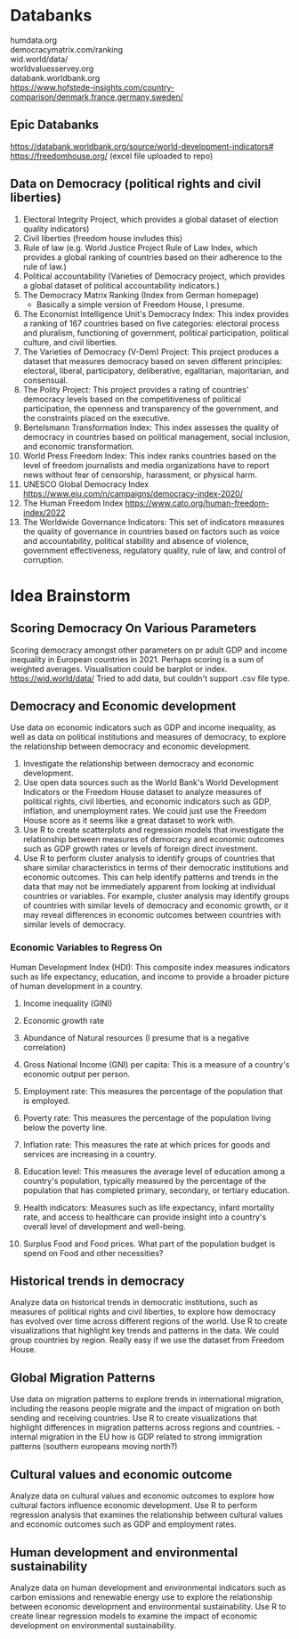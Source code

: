 # Databanks

humdata.org  
democracymatrix.com/ranking  
wid.world/data/  
worldvaluesservey.org  
databank.worldbank.org  
https://www.hofstede-insights.com/country-comparison/denmark,france,germany,sweden/

## Epic Databanks
https://databank.worldbank.org/source/world-development-indicators#
https://freedomhouse.org/ (excel file uploaded to repo)

## Data on Democracy (political rights and civil liberties)
1.  Electoral Integrity Project, which provides a global dataset of election quality indicators)
2. Civil liberties (freedom house invludes this)
3. Rule of law (e.g. World Justice Project Rule of Law Index, which provides a global ranking of countries based on their adherence to the rule of law.)
4. Political accountability (Varieties of Democracy project, which provides a global dataset of political accountability indicators.)
5. The Democracy Matrix Ranking (Index from German homepage)
    - Basically a simple version of Freedom House, I presume.
6. The Economist Intelligence Unit's Democracy Index: This index provides a ranking of 167 countries based on five categories: electoral process and pluralism, functioning of government, political participation, political culture, and civil liberties.
7. The Varieties of Democracy (V-Dem) Project: This project produces a dataset that measures democracy based on seven different principles: electoral, liberal, participatory, deliberative, egalitarian, majoritarian, and consensual.
8. The Polity Project: This project provides a rating of countries' democracy levels based on the competitiveness of political participation, the openness and transparency of the government, and the constraints placed on the executive.
9. Bertelsmann Transformation Index: This index assesses the quality of democracy in countries based on political management, social inclusion, and economic transformation.
10. World Press Freedom Index: This index ranks countries based on the level of freedom journalists and media organizations have to report news without fear of censorship, harassment, or physical harm.
11. UNESCO Global Democracy Index https://www.eiu.com/n/campaigns/democracy-index-2020/
12. The Human Freedom Index https://www.cato.org/human-freedom-index/2022
13. The Worldwide Governance Indicators: This set of indicators measures the quality of governance in countries based on factors such as voice and accountability, political stability and absence of violence, government effectiveness, regulatory quality, rule of law, and control of corruption.


# Idea Brainstorm

## Scoring Democracy On Various Parameters

Scoring democracy amongst other parameters on pr adult GDP and income inequality in European countries in 2021.
Perhaps scoring is a sum of weighted averages.
Visualisation could be barplot or index.
https://wid.world/data/
Tried to add data, but couldn't support .csv file type.

## Democracy and Economic development
Use data on economic indicators such as GDP and income inequality, as well as data on political institutions and measures of democracy, to explore the relationship between democracy and economic development.

1. Investigate the relationship between democracy and economic development.
2. Use open data sources such as the World Bank's World Development Indicators or the Freedom House dataset to analyze measures of political rights, civil liberties, and economic indicators such as GDP, inflation, and unemployment rates. We could just use the Freedom House score as it seems like a great dataset to work with.
3. Use R to create scatterplots and regression models that investigate the relationship between measures of democracy and economic outcomes such as GDP growth rates or levels of foreign direct investment.
4. Use R to perform cluster analysis to identify groups of countries that share similar characteristics in terms of their democratic institutions and economic outcomes. This can help identify patterns and trends in the data that may not be immediately apparent from looking at individual countries or variables. For example, cluster analysis may identify groups of countries with similar levels of democracy and economic growth, or it may reveal differences in economic outcomes between countries with similar levels of democracy.

### Economic Variables to Regress On
Human Development Index (HDI): This composite index measures indicators such as life expectancy, education, and income to provide a broader picture of human development in a country.

1. Income inequality (GINI)

2. Economic growth rate

3. Abundance of Natural resources (I presume that is a negative correlation)

4. Gross National Income (GNI) per capita: This is a measure of a country's economic output per person.

5. Employment rate: This measures the percentage of the population that is employed.

6. Poverty rate: This measures the percentage of the population living below the poverty line.

7. Inflation rate: This measures the rate at which prices for goods and services are increasing in a country.

8. Education level: This measures the average level of education among a country's population, typically measured by the percentage of the population that has completed primary, secondary, or tertiary education.

9. Health indicators: Measures such as life expectancy, infant mortality rate, and access to healthcare can provide insight into a country's overall level of development and well-being.

10. Surplus Food and Food prices. What part of the population budget is spend on Food and other necessities?

## Historical trends in democracy
Analyze data on historical trends in democratic institutions, such as measures of political rights and civil liberties, to explore how democracy has evolved over time across different regions of the world. Use R to create visualizations that highlight key trends and patterns in the data.
We could group countries by region. Really easy if we use the dataset from Freedom House.

## Global Migration Patterns
Use data on migration patterns to explore trends in international migration, including the reasons people migrate and the impact of migration on both sending and receiving countries. Use R to create visualizations that highlight differences in migration patterns across regions and countries.
-internal migration in the EU
how is GDP related to strong immigration patterns (southern europeans moving north?)

 ##  Cultural values and economic outcome
 Analyze data on cultural values and economic outcomes to explore how cultural factors influence economic development. Use R to perform regression analysis that examines the relationship between cultural values and economic outcomes such as GDP and employment rates.

 ## Human development and environmental sustainability
 Analyze data on human development and environmental indicators such as carbon emissions and renewable energy use to explore the relationship between economic development and environmental sustainability. Use R to create linear regression models to examine the impact of economic development on environmental sustainability.
